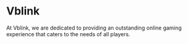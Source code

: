 # Vblink
At Vblink, we are dedicated to providing an outstanding online gaming experience that caters to the needs of all players. 
